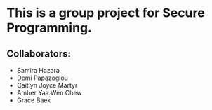 # This is a group project for Secure Programming.
## Collaborators:
- Samira Hazara
- Demi Papazoglou
- Caitlyn Joyce Martyr
- Amber Yaa Wen Chew
- Grace Baek 
